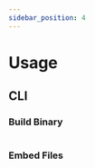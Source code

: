 ```yaml
---
sidebar_position: 4
---
```


# Usage

## CLI

### Build Binary

```bash
```

### Embed Files

```bash
```
